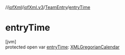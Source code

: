 //[iofXml](../../../index.md)/[iofXml.v3](../index.md)/[TeamEntry](index.md)/[entryTime](entry-time.md)

# entryTime

[jvm]\
protected open var [entryTime](entry-time.md): [XMLGregorianCalendar](https://docs.oracle.com/javase/8/docs/api/javax/xml/datatype/XMLGregorianCalendar.html)

